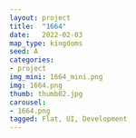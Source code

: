 ```yaml
---
layout: project
title:  "1664"
date:   2022-02-03
map_type: kingdoms
seed: A
categories:
- project
img_mini: 1664_mini.png
img: 1664.png
thumb: thumb02.jpg
carousel:
- 1664.png
tagged: Flat, UI, Development
---
```

